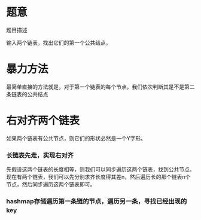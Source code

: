 # 题意
题目描述

输入两个链表，找出它们的第一个公共结点。

# 暴力方法
最简单直接的方法就是，对于第一个链表的每个节点，我们依次判断其是不是第二条链表的公共结点

# 右对齐两个链表

如果两个链表有公共节点，则它们的形状必然是一个Y字形。

### 长链表先走，实现右对齐

先假设这两个链表的长度相等，则我们可以同步遍历这两个链表，找到公共节点。现在有两个链表，我们可以先分别求齐长度得其差n，然后遍历长的那个链表n个节点，然后同步遍历这两个链表即可。

### hashmap存储遍历第一条链的节点，遍历另一条，寻找已经出现的key　

